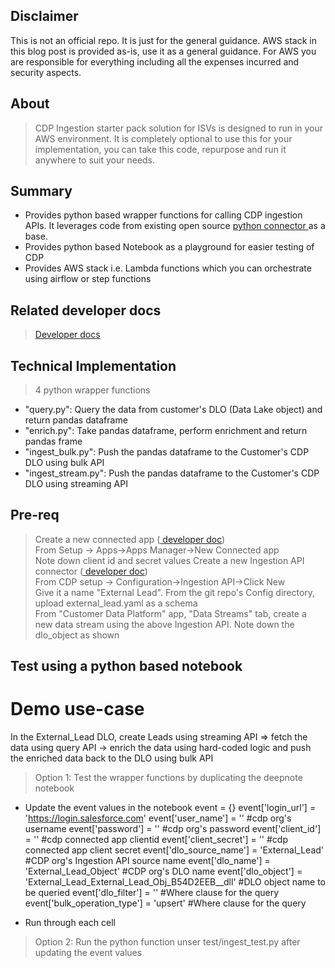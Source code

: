 ## Disclaimer
This is not an official repo. It is just for the general guidance. AWS stack in this blog post is provided as-is, use it as a general guidance. For AWS you are responsible for everything including all the expenses incurred and security aspects. 

## About
> CDP Ingestion starter pack solution for ISVs is designed to run in your AWS environment. It is completely optional to use this for your implementation, you can take this code, repurpose and run it anywhere to suit your needs.

## Summary
- Provides python based wrapper functions for calling CDP ingestion APIs. It leverages code from existing open source <a href="https://developer.salesforce.com/docs/atlas.en-us.c360a_api.meta/c360a_api/c360a_api_python_connector.htm"> python connector </a> as a base.
- Provides python based Notebook as a playground for easier testing of CDP
- Provides AWS stack i.e. Lambda functions which you can orchestrate using airflow or step functions

## Related developer docs
> <a href="https://developer.salesforce.com/docs/atlas.en-us.c360a_api.meta/c360a_api/c360a_api_salesforce_cdp_ingestion.htm">Developer docs</a>

## Technical Implementation
> 4 python wrapper functions  
- "query.py": Query the data from customer's DLO (Data Lake object) and return pandas dataframe
- "enrich.py": Take pandas dataframe, perform enrichment and return pandas frame
- "ingest_bulk.py": Push the pandas dataframe to the Customer's CDP DLO using bulk API
- "ingest_stream.py": Push the pandas dataframe to the Customer's CDP DLO using streaming API

## Pre-req
> Create a new connected app (<a href="https://help.salesforce.com/s/articleView?id=sf.c360_a_create_ingestion_api_connected_app.htm&type=5"> developer doc</a>)     
From Setup -> Apps->Apps Manager->New Connected app  
Note down client id and secret values
> Create a new Ingestion API connector (<a href="https://help.salesforce.com/s/articleView?id=sf.c360_a_connect_an_ingestion_source.htm&type=5"> developer doc</a>)   
From CDP setup -> Configuration->Ingestion API->Click New  
Give it a name "External Lead". From the git repo's Config directory, upload external_lead.yaml as a schema  
> From "Customer Data Platform" app, "Data Streams" tab, create a new data stream using the above Ingestion API. Note down the dlo_object as shown 

## Test using a python based notebook
# Demo use-case
In the External_Lead DLO, create Leads using streaming API => fetch the data using query API -> 
enrich the data using hard-coded logic and push the enriched data back to the DLO using bulk API

> Option 1: Test the wrapper functions by duplicating the deepnote notebook  
- Update the event values in the notebook
event = {}
event['login_url'] = 'https://login.salesforce.com' 
event['user_name'] = '' #cdp org's username
event['password'] = '' #cdp org's password
event['client_id'] = '' #cdp connected app clientid
event['client_secret'] = '' #cdp connected app client secret
event['dlo_source_name'] = 'External_Lead' #CDP org's Ingestion API source name 
event['dlo_name'] = 'External_Lead_Object' #CDP org's DLO name
event['dlo_object'] = 'External_Lead_External_Lead_Obj_B54D2EEB__dll' #DLO object name to be queried
event['dlo_filter'] = '' #Where clause for the query
event['bulk_operation_type'] = 'upsert' #Where clause for the query  

- Run through each cell 

> Option 2: Run the python function unser test/ingest_test.py after updating the event values

